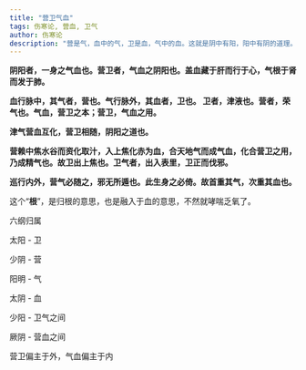 ```yaml
---
title: "营卫气血"
tags: 伤寒论, 营血, 卫气
author: 伤寒论
description: "营是气，血中的气，卫是血，气中的血。这就是阴中有阳，阳中有阴的道理。"
---
```



**阴阳者，一身之气血也。营卫者，气血之阴阳也。盖血藏于肝而行于心，气根于肾而发于肺。**

**血行脉中，其气者，营也。气行脉外，其血者，卫也。 卫者，津液也。营者，荣气也。气血，营卫之本；营卫，气血之用。**

**津气营血互化，营卫相随，阴阳之道也。**

**营赖中焦水谷而资化取汁，入上焦化赤为血，合天地气而成气血，化合营卫之用，乃成精气也。故卫出上焦也。卫气者，出入表里，卫正而伐邪。**

**巡行内外，营气必随之，邪无所遁也。此生身之必倚。故首重其气，次重其血也。**



这个“**根**”，是归根的意思，也是融入于血的意思，不然就哮喘乏氧了。



六纲归属



太阳 - 卫

少阴 - 营

阳明 - 气

太阴 - 血

少阳 - 卫气之间

厥阴 - 营血之间



营卫偏主于外，气血偏主于内

